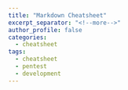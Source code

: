 ```yaml
---
title: "Markdown Cheatsheet"
excerpt_separator: "<!--more-->"
author_profile: false
categories:
  - cheatsheet
tags:
  - cheatsheet
  - pentest
  - development
---
```


